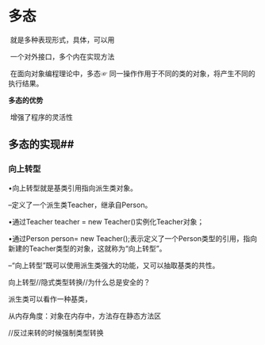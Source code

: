 # 多态

​	就是多种表现形式，具体，可以用

​	一个对外接口，多个内在实现方法

​	在面向对象编程理论中，多态☞ 同一操作作用于不同的类的对象，将产生不同的执行结果。

**多态的优势**

​	增强了程序的灵活性

## 多态的实现##

### 向上转型

•向上转型就是基类引用指向派生类对象。

–定义了一个派生类Teacher，继承自Person。

•通过Teacher teacher = new Teacher()实例化Teacher对象；

•通过Person person= new Teacher();表示定义了一个Person类型的引用，指向新建的Teacher类型的对象，这就称为“向上转型”。

–“向上转型”既可以使用派生类强大的功能，又可以抽取基类的共性。



向上转型//隐式类型转换//为什么总是安全的？

派生类可以看作一种基类，

从内存角度：对象在内存中，方法存在静态方法区

//反过来转的时候强制类型转换